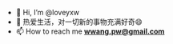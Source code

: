 - 👋 Hi, I’m @loveyxw
- 💞️ 热爱生活，对一切新的事物充满好奇😄
- 📫 How to reach me **wwang.pw@gmail.com**

<!---
loveyxw/loveyxw is a ✨ special ✨ repository because its `README.md` (this file) appears on your GitHub profile.
You can click the Preview link to take a look at your changes.
--->
